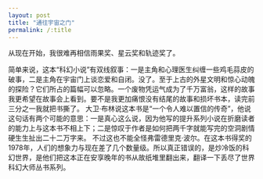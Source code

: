 ```yaml
---
layout: post
title: "通往宇宙之门"
permalink: /:title
---
```


从现在开始，我很难再相信雨果奖、星云奖和轨迹奖了。

简单来说，这本“科幻小说”有双线叙事：一是主角和心理医生纠缠一些鸡毛蒜皮的破事，二是主角在宇宙门上谈恋爱和自闭。没了。至于上古的外星文明和惊心动魄的探险？它们所占的篇幅可以忽略。一个废物凭运气成为了千万富翁，这样的故事我更希望在故事会上看到。要不是我更加痛恨没有结尾的故事和损坏书本，读完前三分之一我就把书撕了。
大卫·布林说这本书是“一个令人难以置信的传奇”，他说这句话有两个可能的意思：一是真心这么说，因为他写的提升系列小说在折磨读者的能力上与这本书不相上下；二是惊叹于作者是如何把两千字就能写完的空洞剧情硬生生扯出二十二万字来。
不过这也不能全怪弗雷德里克·波尔。在这本书得奖的1978年，人们的想象力与现在差了几个数量级。所以真正错误的，是炒冷饭的科幻世界，是他们把这本正在安享晚年的书从故纸堆里翻出来，翻译一下丢尽了世界科幻大师丛书系列。